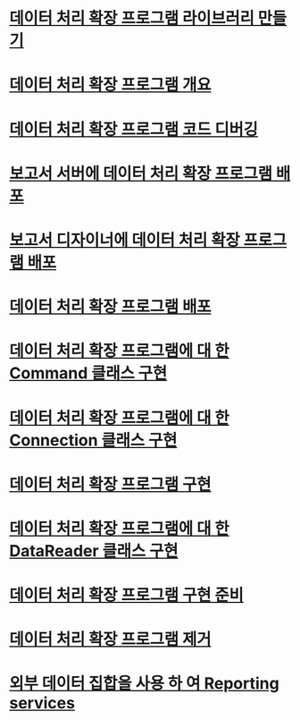 # [데이터 처리 확장 프로그램 라이브러리 만들기](creating-a-data-processing-extension-library.md)
# [데이터 처리 확장 프로그램 개요](data-processing-extensions-overview.md)
# [데이터 처리 확장 프로그램 코드 디버깅](debugging-data-processing-extension-code.md)
# [보고서 서버에 데이터 처리 확장 프로그램 배포](deploying-a-data-processing-extension-to-a-report-server.md)
# [보고서 디자이너에 데이터 처리 확장 프로그램 배포](deploying-a-data-processing-extension-to-report-designer.md)
# [데이터 처리 확장 프로그램 배포](deploying-a-data-processing-extension.md)
# [데이터 처리 확장 프로그램에 대 한 Command 클래스 구현](implementing-a-command-class-for-a-data-processing-extension.md)
# [데이터 처리 확장 프로그램에 대 한 Connection 클래스 구현](implementing-a-connection-class-for-a-data-processing-extension.md)
# [데이터 처리 확장 프로그램 구현](implementing-a-data-processing-extension.md)
# [데이터 처리 확장 프로그램에 대 한 DataReader 클래스 구현](implementing-a-datareader-class-for-a-data-processing-extension.md)
# [데이터 처리 확장 프로그램 구현 준비](preparing-to-implement-a-data-processing-extension.md)
# [데이터 처리 확장 프로그램 제거](removing-a-data-processing-extension.md)
# [외부 데이터 집합을 사용 하 여 Reporting services](using-an-external-dataset-with-reporting-services.md)
